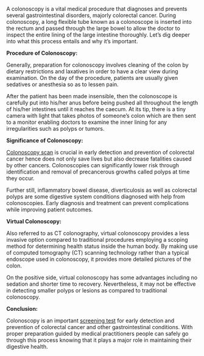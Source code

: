 <p><span style="font-weight: 400;">A colonoscopy is a vital medical procedure that diagnoses and prevents several gastrointestinal disorders, majorly colorectal cancer. During colonoscopy, a long flexible tube known as a colonoscope is inserted into the rectum and passed through the large bowel to allow the doctor to inspect the entire lining of the large intestine thoroughly. Let&rsquo;s dig deeper into what this process entails and why it&rsquo;s important.</span></p>
<p><strong>Procedure of Colonoscopy:</strong></p>
<p><span style="font-weight: 400;">Generally, preparation for colonoscopy involves cleaning of the colon by dietary restrictions and laxatives in order to have a clear view during examination. On the day of the procedure, patients are usually given sedatives or anesthesia so as to lessen pain.</span></p>
<p><span style="font-weight: 400;">After the patient has been made insensible, then the colonoscope is carefully put into his/her anus before being pushed all throughout the length of his/her intestines until it reaches the caecum. At its tip, there is a tiny camera with light that takes photos of someone&rsquo;s colon which are then sent to a monitor enabling doctors to examine the inner lining for any irregularities such as polyps or tumors.</span></p>
<p><strong>Significance of Colonoscopy:</strong></p>
<p><a href="https://123bodyscan.com/scans/colonoscopy-scan/"><span style="font-weight: 400;">Colonoscopy scan</span></a><span style="font-weight: 400;"> is crucial in early detection and prevention of colorectal cancer hence does not only save lives but also decrease fatalities caused by other cancers. Colonoscopies can significantly lower risk through identification and removal of precancerous growths called polyps at time they occur.</span></p>
<p><span style="font-weight: 400;">Further still, inflammatory bowel disease, diverticulosis as well as colorectal polyps are some digestive system conditions diagnosed with help from colonoscopies. Early diagnosis and treatment can prevent complications while improving patient outcomes.</span></p>
<p><strong>Virtual Colonoscopy:</strong></p>
<p><span style="font-weight: 400;">Also referred to as CT colonography, virtual colonoscopy provides a less invasive option compared to traditional procedures employing a scoping method for determining health status inside the human body. By making use of computed tomography (CT) scanning technology rather than a typical endoscope used in colonoscopy, it provides more detailed pictures of the colon.</span></p>
<p><span style="font-weight: 400;">On the positive side, virtual colonoscopy has some advantages including no sedation and shorter time to recovery. Nevertheless, it may not be effective in detecting smaller polyps or lesions as compared to traditional colonoscopy.</span></p>
<p><strong>Conclusion:</strong></p>
<p><span style="font-weight: 400;">Colonoscopy is an important </span><a href="https://123bodyscan.com/"><span style="font-weight: 400;">screening test</span></a><span style="font-weight: 400;"> for early detection and prevention of colorectal cancer and other gastrointestinal conditions. With proper preparation guided by medical practitioners people can safely go through this process knowing that it plays a major role in maintaining their digestive health.</span></p>
